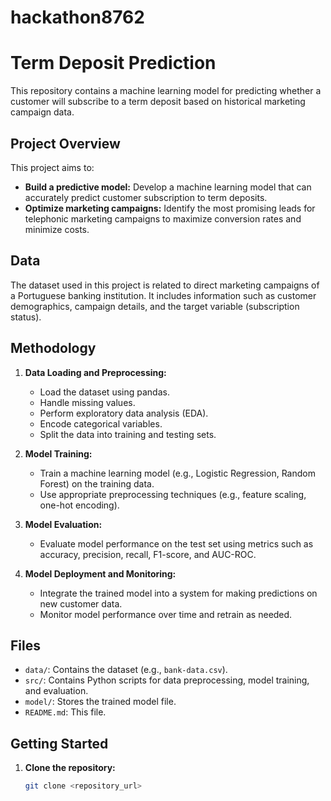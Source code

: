 # hackathon8762
# Term Deposit Prediction

This repository contains a machine learning model for predicting whether a customer will subscribe to a term deposit based on historical marketing campaign data.

## Project Overview

This project aims to:

- **Build a predictive model:** Develop a machine learning model that can accurately predict customer subscription to term deposits.
- **Optimize marketing campaigns:** Identify the most promising leads for telephonic marketing campaigns to maximize conversion rates and minimize costs.

## Data

The dataset used in this project is related to direct marketing campaigns of a Portuguese banking institution. It includes information such as customer demographics, campaign details, and the target variable (subscription status).

## Methodology

1. **Data Loading and Preprocessing:**
   - Load the dataset using pandas.
   - Handle missing values.
   - Perform exploratory data analysis (EDA).
   - Encode categorical variables.
   - Split the data into training and testing sets.

2. **Model Training:**
   - Train a machine learning model (e.g., Logistic Regression, Random Forest) on the training data.
   - Use appropriate preprocessing techniques (e.g., feature scaling, one-hot encoding).

3. **Model Evaluation:**
   - Evaluate model performance on the test set using metrics such as accuracy, precision, recall, F1-score, and AUC-ROC.

4. **Model Deployment and Monitoring:**
   - Integrate the trained model into a system for making predictions on new customer data.
   - Monitor model performance over time and retrain as needed.

## Files

- `data/`: Contains the dataset (e.g., `bank-data.csv`).
- `src/`: Contains Python scripts for data preprocessing, model training, and evaluation.
- `model/`: Stores the trained model file.
- `README.md`: This file.

## Getting Started

1. **Clone the repository:**
   ```bash
   git clone <repository_url>
